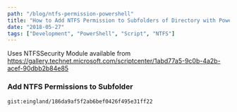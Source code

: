 ```yaml
---
path: "/blog/ntfs-permission-powershell"
title: "How to Add NTFS Permission to Subfolders of Directory with PowerShell"
date: "2018-05-27"
tags: ["Development", "PowerShell", "Script", "NTFS"]
---
```


Uses NTFSSecurity Module available from https://gallery.technet.microsoft.com/scriptcenter/1abd77a5-9c0b-4a2b-acef-90dbb2b84e85

### **Add NTFS Permissions to Subfolder**

`gist:eingland/186da9af5f2ab6bef0426f495e31ff22`